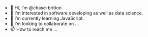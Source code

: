 - 👋 Hi, I’m @chase-britton
- 👀 I’m interested in software developing as well as data science.
- 🌱 I’m currently learning JavaScript.
- 💞️ I’m looking to collaborate on ...
- 📫 How to reach me ...

<!---
chase-britton/chase-britton is a ✨ special ✨ repository because its `README.md` (this file) appears on your GitHub profile.
You can click the Preview link to take a look at your changes.
--->
